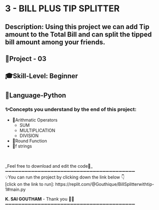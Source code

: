 # 3 - BILL PLUS TIP SPLITTER
## Description: Using this project we can add Tip amount to the Total Bill and can split the tipped bill amount among your friends.
## 📝Project - 03
## 🎓Skill-Level: Beginner
## 🎨Language-Python
### ✨Concepts you understand by the end of this project:  
- 📌Arithmatic Operators
  - SUM
  - MULTIPLICATION
  - DIVISION  
- 📌Round Function
- 📌f strings
<br/>

<br/>
_Feel free to download and edit the code💨_
➖➖➖➖➖➖➖➖➖➖➖➖➖➖➖➖➖➖➖➖➖➖➖➖➖➖➖➖➖➖➖➖➖➖➖➖➖➖➖➖<br/>
💡You can run the project by clicking down the link below 👇 <br/>
[click on the link to run]: https://replit.com/@Gouthique/BillSplitterwithtip-1#main.py <br/>

**K. SAI GOUTHAM** - Thank you 👋🏻
➖➖➖➖➖➖➖➖➖➖➖➖➖➖➖➖➖➖➖➖➖➖➖➖➖➖➖➖➖➖➖➖➖➖➖➖➖➖➖➖
